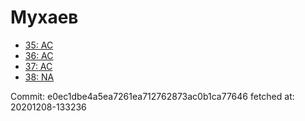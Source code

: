 # Мухаев
- [35: AC](35.md)
- [36: AC](36.md)
- [37: AC](37.md)
- [38: NA](38.md)

Commit: e0ec1dbe4a5ea7261ea712762873ac0b1ca77646
 fetched at: 20201208-133236
